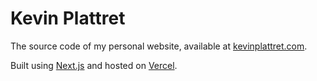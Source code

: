 # Kevin Plattret

The source code of my personal website, available at [kevinplattret.com](https://kevinplattret.com).

Built using [Next.js](https://nextjs.org) and hosted on [Vercel](https://vercel.com).
